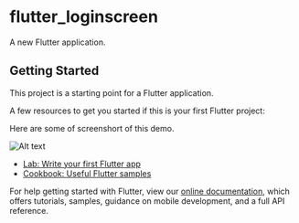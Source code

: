 # flutter_loginscreen

A new Flutter application.

## Getting Started

This project is a starting point for a Flutter application.

A few resources to get you started if this is your first Flutter project:

Here are some of screenshort of this demo.

![Alt text](http://prntscr.com/nkwqxf)

- [Lab: Write your first Flutter app](https://flutter.io/docs/get-started/codelab)
- [Cookbook: Useful Flutter samples](https://flutter.io/docs/cookbook)

For help getting started with Flutter, view our 
[online documentation](https://flutter.io/docs), which offers tutorials, 
samples, guidance on mobile development, and a full API reference.



